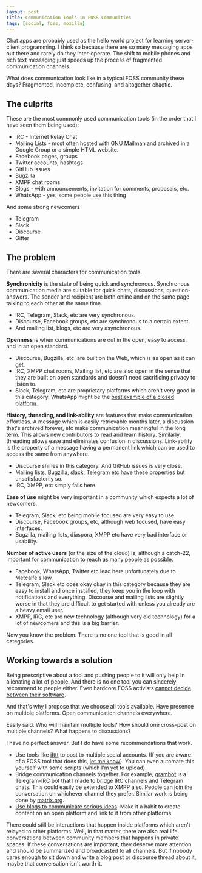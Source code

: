 ```yaml
---
layout: post
title: Communication Tools in FOSS Communities
tags: [social, foss, mozilla]
---
```


Chat apps are probably used as the hello world project for learning server-client programming. I think so because there are so many messaging apps out there and rarely do they inter-operate. The shift to mobile phones and rich text messaging just speeds up the process of fragmented communication channels.

What does communication look like in a typical FOSS community these days? Fragmented, incomplete, confusing, and altogether chaotic.

## The culprits ##

These are the most commonly used communication tools (in the order that I have seen them being used):

* IRC - Internet Relay Chat
* Mailing Lists - most often hosted with [GNU Mailman](https://www.gnu.org/software/mailman/) and archived in a Google Group or a simple HTML website.
* Facebook pages, groups
* Twitter accounts, hashtags
* GitHub issues
* Bugzilla
* XMPP chat rooms
* Blogs - with announcements, invitation for comments, proposals, etc.
* WhatsApp - yes, some people use this thing

And some strong newcomers

* Telegram
* Slack
* Discourse
* Gitter

## The problem ##

There are several characters for communication tools.

**Synchronicity** is the state of being quick and synchronous. Synchronous communication media are suitable for quick chats, discussions, question-answers. The sender and recipient are both online and on the same page talking to each other at the same time.

* IRC, Telegram, Slack, etc are very synchronous.
* Discourse, Facebook groups, etc are synchronous to a certain extent.
* And mailing list, blogs, etc are very asynchronous.

**Openness** is when communications are out in the open, easy to access, and in an open standard.

* Discourse, Bugzilla, etc. are built on the Web, which is as open as it can get.
* IRC, XMPP chat rooms, Mailing list, etc are also open in the sense that they are built on open standards and doesn't need sacrificing privacy to listen to.
* Slack, Telegram, etc are proprietary platforms which aren't very good in this category. WhatsApp might be the [best example of a closed platform](http://blog.learnlearn.in/2015/08/response-to-whatsapp-cease-and-desist-threat.html).

**History, threading, and link-ability** are features that make communication effortless. A message which is easily retrievable months later, a discussion that's archived forever, etc make communication meaningful in the long term. This allows new contributors to read and learn history. Similarly, threading allows ease and eliminates confusion in discussions. Link-ability is the property of a message having a permanent link which can be used to access the same from anywhere.

* Discourse shines in this category. And GitHub issues is very close.
* Mailing lists, Bugzilla, slack, Telegram etc have these properties but unsatisfactorily so.
* IRC, XMPP, etc simply fails here.

**Ease of use** might be very important in a community which expects a lot of newcomers.

* Telegram, Slack, etc being mobile focused are very easy to use.
* Discourse, Facebook groups, etc, although web focused, have easy interfaces.
* Bugzilla, mailing lists, diaspora, XMPP etc have very bad interface or usability.

**Number of active users** (or the size of the cloud) is, although a catch-22, important for communication to reach as many people as possible.

* Facebook, WhatsApp, Twitter etc lead here unfortunately due to Metcalfe's law.
* Telegram, Slack etc does okay okay in this category because they are easy to install and once installed, they keep you in the loop with notifications and everything. Discourse and mailing lists are slightly worse in that they are difficult to get started with unless you already are a heavy email user.
* XMPP, IRC, etc are new technology (although very old technology) for a lot of newcomers and this is a big barrier.

Now you know the problem. There is no one tool that is good in all categories.

## Working towards a solution ##

Being prescriptive about a tool and pushing people to it will only help in alienating a lot of people. And there is no one tool you can sincerely recommend to people either. Even hardcore FOSS activists [cannot decide between their software](http://blog.learnlearn.in/2015/08/secure-communication-on-mobile-phones.html).

And that's why I propose that we choose all tools available. Have presence on multiple platforms. Open communication channels everywhere.

Easily said. Who will maintain multiple tools? How should one cross-post on multiple channels? What happens to discussions?

I have no perfect answer. But I do have some recommendations that work.

* Use tools like [ifttt](http://ifttt.com/) to post to multiple social accounts. (If you are aware of a FOSS tool that does this, [let me know](/about/#contact)). You can even automate this yourself with some scripts (which I'm yet to upload).
* Bridge communication channels together. For example, [grambot](/grambot/) is a Telegram-IRC bot that I made to bridge IRC channels and Telegram chats. This could easily be extended to XMPP also. People can join the conversation on whichever channel they prefer. Similar work is being done by [matrix.org](http://matrix.org/).
* [Use blogs to communicate serious ideas](/blogs-to-chat/). Make it a habit to create content on an open platform and link to it from other platforms.

There could still be interactions that happen inside platforms which aren't relayed to other platforms. Well, in that matter, there are also real life conversations between community members that happens in private spaces. If these conversations are important, they deserve more attention and should be summarized and broadcasted to all channels. But if nobody cares enough to sit down and write a blog post or discourse thread about it, maybe that conversation isn't worth it.
